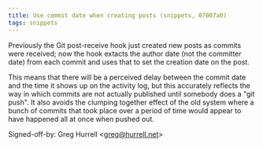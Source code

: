 ```yaml
---
title: Use commit date when creating posts (snippets, 07007a0)
tags: snippets
---
```


Previously the Git post-receive hook just created new posts as commits were received; now the hook extacts the author date (not the committer date) from each commit and uses that to set the creation date on the post.

This means that there will be a perceived delay between the commit date and the time it shows up on the activity log, but this accurately reflects the way in which commits are not actually published until somebody does a "git push". It also avoids the clumping together effect of the old system where a bunch of commits that took place over a period of time would appear to have happened all at once when pushed out.

Signed-off-by: Greg Hurrell &lt;greg@hurrell.net&gt;
